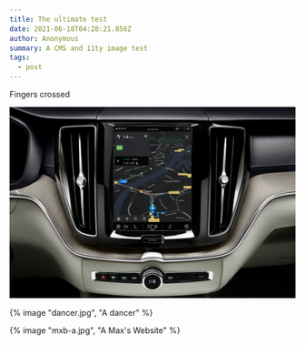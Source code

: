 ```yaml
---
title: The ultimate test
date: 2021-06-18T04:28:21.856Z
author: Anonymous
summary: A CMS and 11ty image test
tags:
  - post
---
```

Fingers crossed



![The infotainment system](/static/img/279243_volvo_cars_brings_infotainment_system_with_google_built_in_to_more_models.jpg)

{% image "dancer.jpg", "A dancer" %}


{% image "mxb-a.jpg", "A Max's Website" %}
